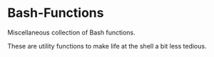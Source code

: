 # Bash-Functions
Miscellaneous collection of Bash functions.

These are utility functions to make life at the shell a bit less tedious.
